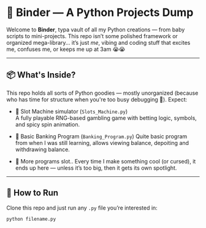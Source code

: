 # 📒 Binder — A Python Projects Dump

Welcome to **Binder**, typa vault of all my Python creations — from baby scripts to mini-projects. This repo isn’t some polished framework or organized mega-library... it’s just *me*, vibing and coding stuff that excites me, confuses me, or keeps me up at 3am 😭😭

---

## 📦 What's Inside?

This repo holds all sorts of Python goodies — mostly unorganized (because who has time for structure when you're too busy debugging 😤). Expect:

- 🎰 Slot Machine simulator (`Slots_Machine.py`)  
  A fully playable RNG-based gambling game with betting logic, symbols, and spicy spin animation.

- 🏦 Basic Banking Program (`Banking_Program.py`)
  Quite basic program from when I was still learning, allows viewing balance, depoiting and withdrawing balance.

- 🔮 More programs slot..
  Every time I make something cool (or cursed), it ends up here — unless it’s too big, then it gets its own spotlight.

---

## 🚀 How to Run

Clone this repo and just run any `.py` file you’re interested in:

```bash
python filename.py
